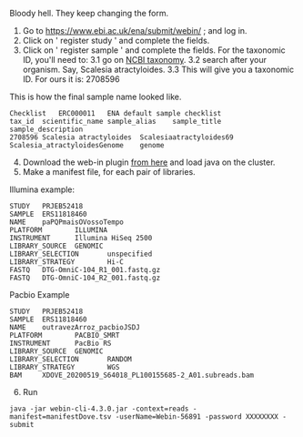 Bloody hell. They keep changing the form.

1. Go to https://www.ebi.ac.uk/ena/submit/webin/ ; and log in.
2. Click on ' register study ' and complete the fields.
3. Click on ' register sample ' and complete the fields. For the taxonomic ID, you'll need to:
3.1 go on [NCBI taxonomy](https://www.ncbi.nlm.nih.gov/taxonomy).
3.2 search after your organism. Say, Scalesia atractyloides.
3.3 This will give you a taxonomic ID. For ours it is: 2708596

This is how the final sample name looked like.
```
Checklist	ERC000011	ENA default sample checklist
tax_id	scientific_name	sample_alias	sample_title	sample_description
2708596	Scalesia atractyloides	Scalesiaatractyloides69	Scalesia_atractyloidesGenome	genome
```

4. Download the web-in plugin [from here](https://github.com/enasequence/webin-cli/releases) and load java on the cluster.
5. Make a manifest file, for each pair of libraries.

Illumina example:
```
STUDY   PRJEB52418
SAMPLE  ERS11818460
NAME    paPQPmaisOVossoTempo
PLATFORM        ILLUMINA
INSTRUMENT      Illumina HiSeq 2500
LIBRARY_SOURCE  GENOMIC
LIBRARY_SELECTION       unspecified
LIBRARY_STRATEGY        Hi-C
FASTQ   DTG-OmniC-104_R1_001.fastq.gz
FASTQ   DTG-OmniC-104_R2_001.fastq.gz
```

Pacbio Example
```
STUDY   PRJEB52418
SAMPLE  ERS11818460
NAME    outravezArroz_pacbioJSDJ
PLATFORM        PACBIO_SMRT
INSTRUMENT      PacBio RS
LIBRARY_SOURCE  GENOMIC
LIBRARY_SELECTION       RANDOM
LIBRARY_STRATEGY        WGS
BAM     XDOVE_20200519_S64018_PL100155685-2_A01.subreads.bam
```

6. Run
```
java -jar webin-cli-4.3.0.jar -context=reads -manifest=manifestDove.tsv -userName=Webin-56891 -password XXXXXXXX -submit
```
